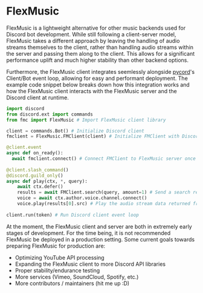# FlexMusic
FlexMusic is a lightweight alternative for other music backends used for Discord bot development. While still following a client-server model, FlexMusic takes a different approach by leaving the handling of audio streams themselves to the client, rather than handling audio streams within the server and passing them along to the client. This allows for a significant performance uplift and much higher stability than other backend options.

Furthermore, the FlexMusic client integrates seemlessly alongside [pycord](https://github.com/Pycord-Development/pycord)'s Client/Bot event loop, allowing for easy and performant deployment. The example code snippet below breaks down how this integration works and how the FlexMusic client interacts with the FlexMusic server and the Discord client at runtime.

```python
import discord
from discord.ext import commands
from fmc import FlexMusic # Import FlexMusic client library

client = commands.Bot() # Initialize Discord client
fmclient = FlexMusic.FMClient(client) # Initialize FMClient with Discord client's event loop

@client.event
async def on_ready():
  await fmclient.connect() # Connect FMClient to FlexMusic server once Discord client event loop starts
  
@client.slash_command()
@discord.guild_only()
async def play(ctx, *, query):
    await ctx.defer()
    results = await FMClient.search(query, amount=1) # Send a search request to the FlexMusic server
    voice = await ctx.author.voice.channel.connect() 
    voice.play(results[0].src) # Play the audio stream data returned from the FlexMusic server
  
client.run(token) # Run Discord client event loop
```

At the moment, the FlexMusic client and server are both in extremely early stages of development. For the time being, it is not recommended FlexMusic be deployed in a production setting. Some current goals towards preparing FlexMusic for production are:
- Optimizing YouTube API processing
- Expanding the FlexMusic client to more Discord API libraries
- Proper stability/endurance testing
- More services (Vimeo, SoundCloud, Spotify, etc.)
- More contributors / maintainers (hit me up :D)
